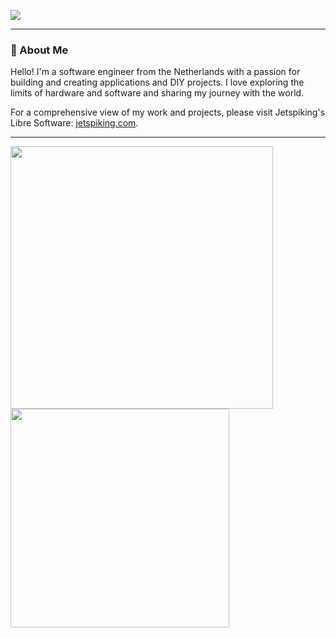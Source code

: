 ![](https://komarev.com/ghpvc/?username=jetspiking)

---

### 📕 About Me

Hello! I'm a software engineer from the Netherlands with a passion for building and creating applications and DIY projects. I love exploring the limits of hardware and software and sharing my journey with the world.

For a comprehensive view of my work and projects, please visit Jetspiking's Libre Software: [jetspiking.com](https://jetspiking.com).

---
              
<img width="420" src="https://github-readme-stats.vercel.app/api?username=jetspiking&theme=nightowl&show_icons=true&hide_border=true&include_all_commits=true&custom_title=My%20Github%20Stats"/><img width="350" src="https://github-readme-stats.vercel.app/api/top-langs/?username=jetspiking&layout=compact&theme=radical&hide_border=true"/>

<!--![Dustin GitHub stats](https://github-readme-stats.vercel.app/api?username=jetspiking&show_icons=true&theme=nightowl)-->
